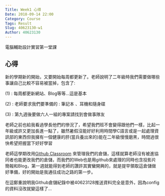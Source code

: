 ```yaml
---
Title: Week1 心得
Date: 2018-09-14 22:00
Category: Course
Tags: Result
Slug: 40623130-w1
Author: 40623130
---
```


電腦輔助設計實習第一堂課

<!-- PELICAN_END_SUMMARY -->

心得
----

新的學期新的開始，又要開始每周都更新了。老師說明了二年級時我們需要做哪些事讓自己比較不容易被當掉，包含了:

(1) : 每周都更新網站、Blog等等...這是基本

(2) : 老師要求我們要準備的 : 筆記本 、耳機和隨身碟

(3) : 第九週後要做六人一組的專案請找到會做事隊友

老師之前也給我看過學長他們的慘況了，希望我們班不會變得跟他們一樣，比起一年級或許又更加長進一點了，雖然暑假沒能好好利用時間學C語言或是一起處理資訊部的東西但我擁有一個健康的肝(當兵養出來的)能在二年級慢慢磨黑，時間過很快希望把握當下好好學習

老師這學期改用[Github Classroom](https://classroom.github.com) 來管理我們的倉儲，這樣就算老師沒有被進協同者也能更改我們的倉儲，而我們的Web也是用github來處理的同時也含投影片簡報和Blog，第一週就能得到老師的讚許其實蠻開興的，就是提早領取這倉儲做好準備，好的開始是我通往成功之路的第一步。

在這鄭重說明我Github倉儲紀錄中被40623128推送資料完全是意外，因為config的資料沒改就變這樣了...
